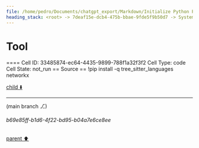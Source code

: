 ```yaml
---
file: /home/pedro/Documents/chatgpt_export/Markdown/Initialize Python Parser & Language.md
heading_stack: <root> -> 7deaf15e-dcb4-475b-bbae-9fde5f9b50d7 -> System -> 5a6cae08-3bad-4a1b-92fc-266c59c03560 -> System -> aaa2ddfa-521c-405d-b9e3-227ffc2bcaac -> User -> 6d8915d9-494c-4acc-8597-98c9519f6c8f -> Assistant -> 4aca064a-e9f9-44da-95a8-6f7790f3618d -> Tool -> 07a91a45-2df0-4247-a7c5-eed4c1d80d2b -> Assistant -> a2864381-72df-4235-b645-de3388a504fd -> Assistant -> 5241b676-ecc5-41db-bbd9-f39e12b4d5a1 -> Tool
---
```

# Tool

==== Cell ID: 33485874-ec64-4435-9899-788f1a32f3f2
Cell Type: code
Cell State: not_run
== Source ==
!pip install -q tree_sitter_languages networkx


[child ⬇️](#b69e85ff-b1d6-4f22-bd95-b04a7e6ce8ee)

---

(main branch ⎇)
###### b69e85ff-b1d6-4f22-bd95-b04a7e6ce8ee
[parent ⬆️](#5241b676-ecc5-41db-bbd9-f39e12b4d5a1)
